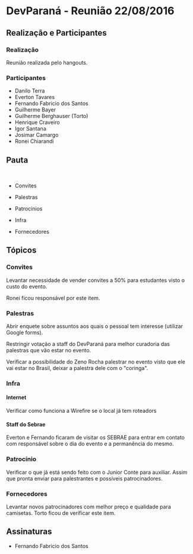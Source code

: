 # DevParaná - Reunião 22/08/2016

## Realização e Participantes
### Realização
Reunião realizada pelo hangouts.

### Participantes
- Danilo Terra
- Everton Tavares
- Fernando Fabricio dos Santos
- Guilherme Bayer
- Guilherme Berghauser (Torto)
- Henrique Craveiro
- Igor Santana
- Josimar Camargo
- Ronei Chiarandi

## Pauta
​
* Convites

* Palestras

* Patrocínios

* Infra

* Fornecedores

## Tópicos
### Convites

Levantar necessidade de vender convites a 50% para estudantes visto o custo do evento.

Ronei ficou responsável por este item.


### Palestras

Abrir enquete sobre assuntos aos quais o pessoal tem interesse (utilizar Google forms).

Restringir votação a staff do DevParaná para melhor curadoria das palestras que vão estar no evento.

Verificar a possibilidade do Zeno Rocha palestrar no evento visto que ele vai estar no Brasil, deixar a palestra dele com o "coringa".

### Infra
#### Internet

Verificar como funciona a Wirefire se o local já tem roteadors

#### Staff do Sebrae

Everton e Fernando ficaram de visitar os SEBRAE para entrar em contato com responsável sobre o dia do evento e a permanência do mesmo.

### Patrocínio

Verificar o que já está sendo feito com o Junior Conte para auxiliar. Assim que pronta enviar para palestrantes e possíveis patrocinadores.

### Fornecedores

Levantar novos patrocinadores com melhor preço e qualidade para camisetas. Torto ficou de verificar este item.

## Assinaturas
- Fernando Fabricio dos Santos
